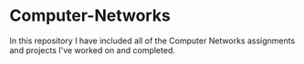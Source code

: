 # Computer-Networks
In this repository I have included all of the Computer Networks assignments and projects I've worked on and completed.
